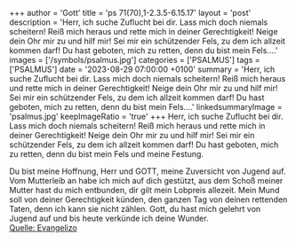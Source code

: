 +++
author = 'Gott'
title = 'ps 71(70),1-2.3.5-6.15.17'
layout = 'post'
description = 'Herr, ich suche Zuflucht bei dir. Lass mich doch niemals scheitern! Reiß mich heraus und rette mich in deiner Gerechtigkeit! Neige dein Ohr mir zu und hilf mir!  Sei mir ein schützender Fels, zu dem ich allzeit kommen darf! Du hast geboten, mich zu retten, denn du bist mein Fels....'
images = ['/symbols/psalmus.jpg']
categories = ['PSALMUS']
tags = ['PSALMUS']
date = '2023-08-29 07:00:00 +0100'
summary = 'Herr, ich suche Zuflucht bei dir. Lass mich doch niemals scheitern! Reiß mich heraus und rette mich in deiner Gerechtigkeit! Neige dein Ohr mir zu und hilf mir!  Sei mir ein schützender Fels, zu dem ich allzeit kommen darf! Du hast geboten, mich zu retten, denn du bist mein Fels....'
linkedsummaryImage = 'psalmus.jpg'
keepImageRatio = 'true'
+++
Herr, ich suche Zuflucht bei dir.
Lass mich doch niemals scheitern!
Reiß mich heraus und rette mich in deiner Gerechtigkeit! Neige dein Ohr mir zu und hilf mir! 
Sei mir ein schützender Fels, zu dem ich allzeit kommen darf! Du hast geboten, mich zu retten, denn du bist mein Fels und meine Festung.<!--more--> 

Du bist meine Hoffnung, Herr und GOTT, meine Zuversicht von Jugend auf.
Vom Mutterleib an habe ich mich auf dich gestützt, aus dem Schoß meiner Mutter hast du mich entbunden, dir gilt mein Lobpreis allezeit. 
Mein Mund soll von deiner Gerechtigkeit künden, den ganzen Tag von deinen rettenden Taten, denn ich kann sie nicht zählen.
Gott, du hast mich gelehrt von Jugend auf und bis heute verkünde ich deine Wunder.<br> [Quelle: Evangelizo](https://evangeliumtagfuertag.org/DE/gospel)